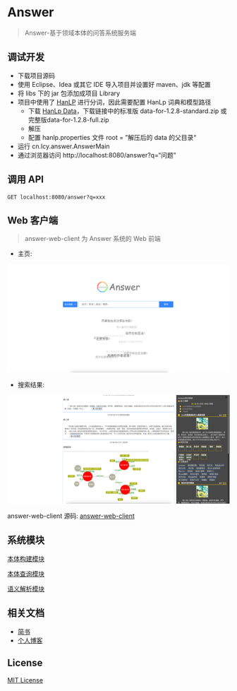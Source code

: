 # Answer

> Answer-基于领域本体的问答系统服务端

## 调试开发
* 下载项目源码
* 使用 Eclipse、Idea 或其它 IDE 导入项目并设置好 maven、jdk 等配置
* 将 libs 下的 jar 包添加成项目 Library
* 项目中使用了 [HanLP](https://github.com/hankcs/HanLP) 进行分词，因此需要配置 HanLp 词典和模型路径
    * 下载 [HanLp Data](https://pan.baidu.com/s/1OZgHZiPd4GYmdoZT1u1MTA)，下载链接中的标准版 data-for-1.2.8-standard.zip 或 完整版data-for-1.2.8-full.zip 
    * 解压
    * 配置 hanlp.properties 文件 root = ”解压后的 data 的父目录“
* 运行 cn.lcy.answer.AnswerMain
* 通过浏览器访问 http://localhost:8080/answer?q=“问题”
## 调用 API
```
GET localhost:8080/answer?q=xxx
```

## Web 客户端
> answer-web-client 为 Answer 系统的 Web 前端

* 主页:

![image](./screenShots/主页.png)

* 搜索结果:

![image](./screenShots/搜索结果-1.png)

answer-web-client 源码: [answer-web-client](https://github.com/YueHub/answer-web-client)

## 系统模块
[本体构建模块](https://github.com/YueHub/answer-ontology-construction)

[本体查询模块](https://github.com/YueHub/answer-ontology-query)

[语义解析模块](https://github.com/YueHub/answer-knowledge-analysis)

## 相关文档
* [简书](https://www.jianshu.com/nb/17523853)
* [个人博客](http://yuehub.gitee.io/categories/技术/项目/Answer-语义搜索/)

## License
[MIT License](https://github.com/YueHub/Answer/blob/master/LICENSE.md)
